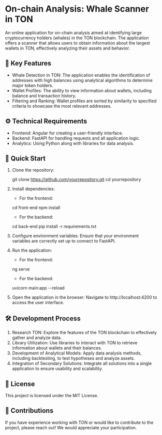 # On-chain Analysis: Whale Scanner in TON

An online application for on-chain analysis aimed at identifying large cryptocurrency holders (whales) in the TON blockchain. The application offers a scanner that allows users to obtain information about the largest wallets in TON, effectively analyzing their assets and behavior.

## 📌 Key Features

- Whale Detection in TON: The application enables the identification of addresses with high balances using analytical algorithms to determine major token holders.
- Wallet Profiles: The ability to view information about wallets, including balance and transaction history.
- Filtering and Ranking: Wallet profiles are sorted by similarity to specified criteria to showcase the most relevant addresses.
  
## ⚙️ Technical Requirements

- Frontend: Angular for creating a user-friendly interface.
- Backend: FastAPI for handling requests and all application logic.
- Analytics: Using Python along with libraries for data analysis.

## 🚀 Quick Start

1. Clone the repository:
   
   
   git clone https://github.com/yourrepository.git
   cd yourrepository
   
   
2. Install dependencies:
   - For the frontend:
     
   
   cd front-end
   npm install
   
     
   - For the backend:
     
   
   cd back-end
   pip install -r requirements.txt
   
     
3. Configure environment variables: Ensure that your environment variables are correctly set up to connect to FastAPI.

4. Run the application:
   - For the frontend:
     
   
   ng serve
   
     
   - For the backend:
     
   
   uvicorn main:app --reload
   
     
5. Open the application in the browser: Navigate to http://localhost:4200 to access the user interface.

## 🛠 Development Process

1. Research TON: Explore the features of the TON blockchain to effectively gather and analyze data.
2. Library Utilization: Use libraries to interact with TON to retrieve information about wallets and their balances.
3. Development of Analytical Models: Apply data analysis methods, including backtesting, to test hypotheses and analyze assets.
4. Integration of Secondary Solutions: Integrate all solutions into a single application to ensure usability and scalability.

## 📄 License

This project is licensed under the MIT License.

## 🤝 Contributions

If you have experience working with TON or would like to contribute to the project, please reach out! We would appreciate your participation.